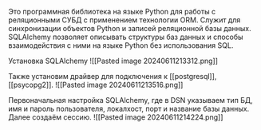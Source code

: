 Это программная библиотека на языке Python для работы с реляционными СУБД с применением технологии ORM. Служит для синхронизации объектов Python и записей реляционной базы данных. SQLAlchemy позволяет описывать структуры баз данных и способы взаимодействия с ними на языке Python без использования SQL.

Установка SQLAlchemy
![[Pasted image 20240611213312.png]]

Также установим драйвер для подключения к [[postgresql]], [[psycopg2]].
![[Pasted image 20240611213516.png]]

Первоначальная настройка SQLAlchemy, где в DSN указываем тип БД, имя и пароль пользователя, локалхост, порт и название базы данных. Далее создаём сессию.
![[Pasted image 20240611214224.png]]